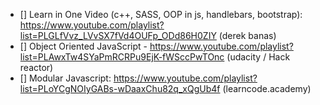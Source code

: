 * [] Learn in One Video (c++, SASS, OOP in js, handlebars, bootstrap): https://www.youtube.com/playlist?list=PLGLfVvz_LVvSX7fVd4OUFp_ODd86H0ZIY (derek banas)
* [] Object Oriented JavaScript - https://www.youtube.com/playlist?list=PLAwxTw4SYaPmRCRPu9EjK-fWSccPwTOnc (udacity / Hack reactor)
* [] Modular Javascript: https://www.youtube.com/playlist?list=PLoYCgNOIyGABs-wDaaxChu82q_xQgUb4f (learncode.academy)
